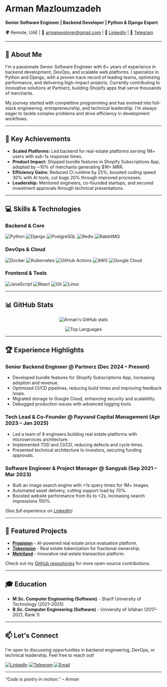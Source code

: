 <!--
[Find Badges](https://badges.pages.dev/)
[All Badges](https://github.com/Ileriayo/markdown-badges)
[All Badges](https://dev.to/envoy_/150-badges-for-github-pnk)
[Picture for auto dark/light](https://docs.github.com/en/get-started/writing-on-github/getting-started-with-writing-and-formatting-on-github/basic-writing-and-formatting-syntax#specifying-the-theme-an-image-is-shown-to)
-->

# Arman Mazloumzadeh

**Senior Software Engineer | Backend Developer | Python & Django Expert**

🌍 Remote, UAE | 📧 armanexplorer@gmail.com | 🔗 [LinkedIn](https://linkedin.com/in/armanexplorer) | 💬 [Telegram](https://t.me/armanexplorer)

---

## 👋 About Me

I'm a passionate Senior Software Engineer with 6+ years of experience in backend development, DevOps, and scalable web platforms. I specialize in Python and Django, with a proven track record of leading teams, optimizing performance, and delivering high-impact projects. Currently contributing to innovative solutions at Partnerz, building Shopify apps that serve thousands of merchants.

My journey started with competitive programming and has evolved into full-stack engineering, entrepreneurship, and technical leadership. I'm always eager to tackle complex problems and drive efficiency in development workflows.

---

## 🚀 Key Achievements

- **Scaled Platforms:** Led backend for real-estate platforms serving 1M+ users with sub-1s response times.
- **Product Impact:** Shipped bundle features in Shopify Subscriptions App, adopted by ~10% of merchants generating $1K+ MRR.
- **Efficiency Gains:** Reduced CI runtime by 25%, boosted coding speed 30% with AI tools, cut bugs 20% through improved processes.
- **Leadership:** Mentored engineers, co-founded startups, and secured investment approvals through technical presentations.

---

## 💻 Skills & Technologies

### Backend & Core
![Python](https://img.shields.io/badge/Python-3776AB?style=for-the-badge&logo=python&logoColor=white)
![Django](https://img.shields.io/badge/Django-092E20?style=for-the-badge&logo=django&logoColor=white)
![PostgreSQL](https://img.shields.io/badge/PostgreSQL-336791?style=for-the-badge&logo=postgresql&logoColor=white)
![Redis](https://img.shields.io/badge/Redis-DC382D?style=for-the-badge&logo=redis&logoColor=white)
![RabbitMQ](https://img.shields.io/badge/RabbitMQ-FF6600?style=for-the-badge&logo=rabbitmq&logoColor=white)

### DevOps & Cloud
![Docker](https://img.shields.io/badge/Docker-2496ED?style=for-the-badge&logo=docker&logoColor=white)
![Kubernetes](https://img.shields.io/badge/Kubernetes-326CE5?style=for-the-badge&logo=kubernetes&logoColor=white)
![GitHub Actions](https://img.shields.io/badge/GitHub_Actions-2088FF?style=for-the-badge&logo=github-actions&logoColor=white)
![AWS](https://img.shields.io/badge/Amazon_AWS-232F3E?style=for-the-badge&logo=amazon-aws&logoColor=white)
![Google Cloud](https://img.shields.io/badge/Google_Cloud-4285F4?style=for-the-badge&logo=google-cloud&logoColor=white)

### Frontend & Tools
![JavaScript](https://img.shields.io/badge/JavaScript-F7DF1E?style=for-the-badge&logo=javascript&logoColor=black)
![React](https://img.shields.io/badge/React-61DAFB?style=for-the-badge&logo=react&logoColor=black)
![Git](https://img.shields.io/badge/Git-F05032?style=for-the-badge&logo=git&logoColor=white)
![Linux](https://img.shields.io/badge/Linux-FCC624?style=for-the-badge&logo=linux&logoColor=black)

---

## 📊 GitHub Stats

<div align="center">

![Arman's GitHub stats](https://github-readme-stats.vercel.app/api?username=armanexplorer&show_icons=true&theme=radical&hide_border=true)

![Top Languages](https://github-readme-stats.vercel.app/api/top-langs/?username=armanexplorer&layout=compact&theme=radical&hide_border=true)

</div>

---

## 🏆 Experience Highlights

### Senior Backend Engineer @ Partnerz (Dec 2024 – Present)
- Developed bundle features for Shopify Subscriptions App, increasing adoption and revenue.
- Optimized CI/CD pipelines, reducing build times and improving feedback loops.
- Migrated storage to Google Cloud, enhancing security and scalability.
- Debugged production issues with advanced logging tools.

### Tech Lead & Co-Founder @ Payvand Capital Management (Apr 2023 – Jan 2025)
- Led a team of 8 engineers building real estate platforms with microservices architecture.
- Implemented TDD and CI/CD, reducing defects and cycle times.
- Presented technical architecture to investors, securing funding approvals.

### Software Engineer & Project Manager @ Sangyab (Sep 2021 – Mar 2023)
- Built an image search engine with <1s query times for 1M+ images.
- Automated asset delivery, cutting support load by 70%.
- Boosted website performance from 6s to <2s, increasing search impressions 150%.

*(See full experience on [LinkedIn](https://linkedin.com/in/armanexplorer))*

---

## 🌟 Featured Projects

- [**Propision**](https://propision.com) - AI-powered real estate price evaluation platform.
- [**Tokenision**](https://tokenision.com) - Real estate tokenization for fractional ownership.
- [**Metriland**](https://metriland.com) - Innovative real estate transaction platform.

Check out my [GitHub repositories](https://github.com/armanexplorer?tab=repositories) for more open-source contributions.

---

## 🎓 Education

- **M.Sc. Computer Engineering (Software)** - Sharif University of Technology (2021–2025)
- **B.Sc. Computer Engineering (Software)** - University of Isfahan (2017–2021, Rank 1)

---

## 📫 Let's Connect

I'm open to discussing opportunities in backend engineering, DevOps, or technical leadership. Feel free to reach out!

[![LinkedIn](https://img.shields.io/badge/LinkedIn-0077B5?style=for-the-badge&logo=linkedin&logoColor=white)](https://linkedin.com/in/armanexplorer)
[![Telegram](https://img.shields.io/badge/Telegram-2CA5E0?style=for-the-badge&logo=telegram&logoColor=white)](https://t.me/armanexplorer)
[![Email](https://img.shields.io/badge/Email-D14836?style=for-the-badge&logo=gmail&logoColor=white)](mailto:armanexplorer@gmail.com)

---

*“Code is poetry in motion.” – Arman*
